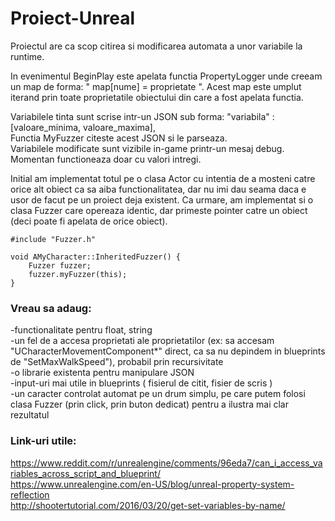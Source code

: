 # Proiect-Unreal

Proiectul are ca scop citirea si modificarea automata a unor variabile la runtime.

In evenimentul BeginPlay este apelata functia PropertyLogger unde creeam un map de forma:
" map[nume] = proprietate ".
Acest map este umplut iterand prin toate proprietatile obiectului din care a fost apelata functia.

Variabilele tinta sunt scrise intr-un JSON sub forma: "variabila" : [valoare_minima, valoare_maxima], \
Functia MyFuzzer citeste acest JSON si le parseaza.\
Variabilele modificate sunt vizibile in-game printr-un mesaj debug.\
Momentan functioneaza doar cu valori intregi.

Initial am implementat totul pe o clasa Actor cu intentia de a mosteni catre orice alt obiect ca sa aiba functionalitatea, dar nu imi dau seama daca e usor de facut pe un proiect deja existent.
Ca urmare, am implementat si o clasa Fuzzer care opereaza identic, dar primeste pointer catre un obiect (deci poate fi apelata de orice obiect).
```
#include "Fuzzer.h"

void AMyCharacter::InheritedFuzzer() {
	Fuzzer fuzzer;
	fuzzer.myFuzzer(this);
}
```

### Vreau sa adaug:

-functionalitate pentru float, string\
-un fel de a accesa proprietati ale proprietatilor (ex: sa accesam "UCharacterMovementComponent*" direct, ca sa nu depindem in blueprints de "SetMaxWalkSpeed"), probabil prin recursivitate\
-o librarie existenta pentru manipulare JSON\
-input-uri mai utile in blueprints ( fisierul de citit, fisier de scris )\
-un caracter controlat automat pe un drum simplu, pe care putem folosi clasa Fuzzer (prin click, prin buton dedicat) pentru a ilustra mai clar rezultatul




### Link-uri utile:
https://www.reddit.com/r/unrealengine/comments/96eda7/can_i_access_variables_across_script_and_blueprint/ \
https://www.unrealengine.com/en-US/blog/unreal-property-system-reflection \
http://shootertutorial.com/2016/03/20/get-set-variables-by-name/ 
